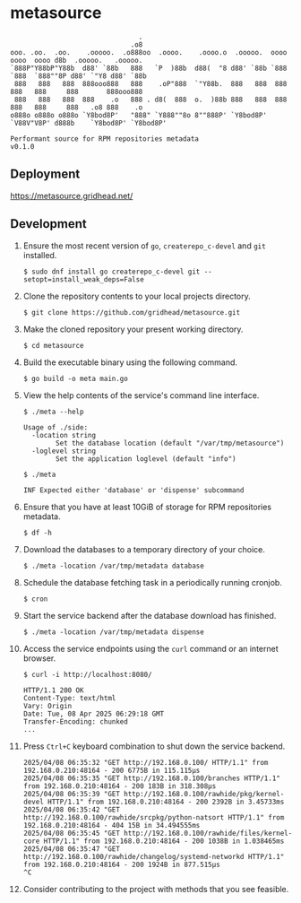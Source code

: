 # metasource

```
                                .
                              .o8
ooo. .oo.  .oo.    .ooooo.  .o888oo  .oooo.    .oooo.o  .ooooo.  oooo  oooo  oooo d8b  .ooooo.   .ooooo.
`888P"Y88bP"Y88b  d88' `88b   888   `P  )88b  d88(  "8 d88' `88b `888  `888  `888""8P d88' `"Y8 d88' `88b
 888   888   888  888ooo888   888    .oP"888  `"Y88b.  888   888  888   888   888     888       888ooo888
 888   888   888  888    .o   888 . d8(  888  o.  )88b 888   888  888   888   888     888   .o8 888    .o
o888o o888o o888o `Y8bod8P'   "888" `Y888""8o 8""888P' `Y8bod8P'  `V88V"V8P' d888b    `Y8bod8P' `Y8bod8P'

Performant source for RPM repositories metadata                                                    v0.1.0
```

## Deployment

https://metasource.gridhead.net/

## Development

1.  Ensure the most recent version of `go`, `createrepo_c-devel` and `git` installed.
    ```
    $ sudo dnf install go createrepo_c-devel git --setopt=install_weak_deps=False
    ```
2.  Clone the repository contents to your local projects directory.
    ```
    $ git clone https://github.com/gridhead/metasource.git
    ```
3.  Make the cloned repository your present working directory.
    ```
    $ cd metasource
    ```
4.  Build the executable binary using the following command.
    ```
    $ go build -o meta main.go
    ```
5.  View the help contents of the service's command line interface.
    ```
    $ ./meta --help
    ```
    ```
    Usage of ./side:
      -location string
            Set the database location (default "/var/tmp/metasource")
      -loglevel string
            Set the application loglevel (default "info")
    ```
    ```
    $ ./meta
    ```
    ```
    INF Expected either 'database' or 'dispense' subcommand
    ```
6.  Ensure that you have at least 10GiB of storage for RPM repositories metadata.
    ```
    $ df -h
    ```
7.  Download the databases to a temporary directory of your choice.
    ```
    $ ./meta -location /var/tmp/metadata database
    ```
8.  Schedule the database fetching task in a periodically running cronjob.
    ```
    $ cron
    ```
9.  Start the service backend after the database download has finished.
    ```
    $ ./meta -location /var/tmp/metadata dispense
    ```
10. Access the service endpoints using the `curl` command or an internet browser.
    ```
    $ curl -i http://localhost:8080/
    ```
    ```
    HTTP/1.1 200 OK
    Content-Type: text/html
    Vary: Origin
    Date: Tue, 08 Apr 2025 06:29:18 GMT
    Transfer-Encoding: chunked
    ...
    ```
11. Press `Ctrl+C` keyboard combination to shut down the service backend.
    ```
    2025/04/08 06:35:32 "GET http://192.168.0.100/ HTTP/1.1" from 192.168.0.210:48164 - 200 6775B in 115.115µs
    2025/04/08 06:35:35 "GET http://192.168.0.100/branches HTTP/1.1" from 192.168.0.210:48164 - 200 183B in 318.308µs
    2025/04/08 06:35:39 "GET http://192.168.0.100/rawhide/pkg/kernel-devel HTTP/1.1" from 192.168.0.210:48164 - 200 2392B in 3.45733ms
    2025/04/08 06:35:42 "GET http://192.168.0.100/rawhide/srcpkg/python-natsort HTTP/1.1" from 192.168.0.210:48164 - 404 15B in 34.494555ms
    2025/04/08 06:35:45 "GET http://192.168.0.100/rawhide/files/kernel-core HTTP/1.1" from 192.168.0.210:48164 - 200 1038B in 1.038465ms
    2025/04/08 06:35:47 "GET http://192.168.0.100/rawhide/changelog/systemd-networkd HTTP/1.1" from 192.168.0.210:48164 - 200 1924B in 877.515µs
    ^C
    ```
12. Consider contributing to the project with methods that you see feasible.

